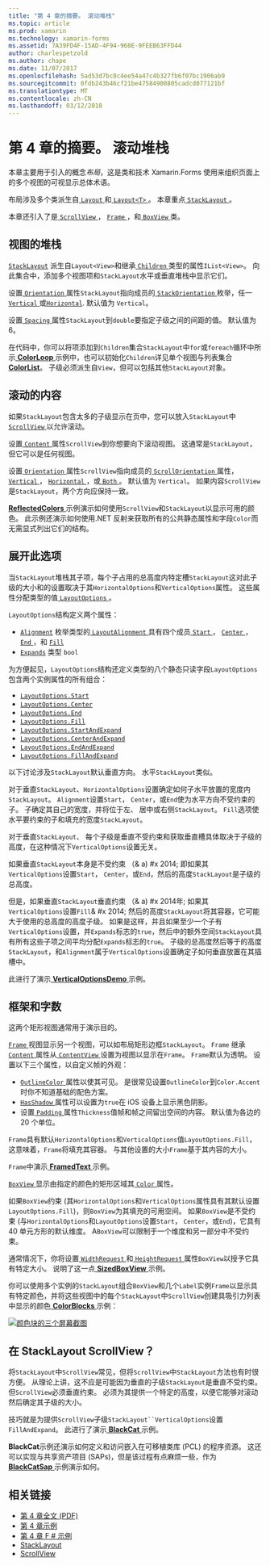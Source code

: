 ```yaml
---
title: "第 4 章的摘要。 滚动堆栈"
ms.topic: article
ms.prod: xamarin
ms.technology: xamarin-forms
ms.assetid: 7A39FD4F-15AD-4F94-960E-9FEEB63FFD44
author: charlespetzold
ms.author: chape
ms.date: 11/07/2017
ms.openlocfilehash: 5ad53d7bc8c4ee54a47c4b327fb6f07bc1906ab9
ms.sourcegitcommit: 0fdb243b46cf21be47584900805cadcd077121bf
ms.translationtype: MT
ms.contentlocale: zh-CN
ms.lasthandoff: 03/12/2018
---
```

# <a name="summary-of-chapter-4-scrolling-the-stack"></a>第 4 章的摘要。 滚动堆栈

本章主要用于引入的概念*布局*，这是类和技术 Xamarin.Forms 使用来组织页面上的多个视图的可视显示总体术语。

布局涉及多个类派生自[ `Layout` ](https://developer.xamarin.com/api/type/Xamarin.Forms.Layout/)和[ `Layout<T>` ](https://developer.xamarin.com/api/type/Xamarin.Forms.Layout%3CT%3E/)。 本章重点[ `StackLayout` ](https://developer.xamarin.com/api/type/Xamarin.Forms.StackLayout/)。

本章还引入了是[ `ScrollView` ](https://developer.xamarin.com/api/type/Xamarin.Forms.ScrollView/)， [ `Frame` ](https://developer.xamarin.com/api/type/Xamarin.Forms.Frame/)，和[ `BoxView` ](https://developer.xamarin.com/api/type/Xamarin.Forms.BoxView/)类。

## <a name="stacks-of-views"></a>视图的堆栈

[`StackLayout`](https://developer.xamarin.com/api/type/Xamarin.Forms.StackLayout/) 派生自`Layout<View>`和继承[ `Children` ](https://developer.xamarin.com/api/type/Xamarin.Forms.Layout%3CT%3E/)类型的属性`IList<View>`。 向此集合中，添加多个视图项和`StackLayout`水平或垂直堆栈中显示它们。

设置[ `Orientation` ](https://developer.xamarin.com/api/property/Xamarin.Forms.StackLayout.Orientation/)属性`StackLayout`指向成员的[ `StackOrientation` ](https://developer.xamarin.com/api/type/Xamarin.Forms.StackOrientation/)枚举，任一[ `Vertical` ](https://developer.xamarin.com/api/field/Xamarin.Forms.StackOrientation.Vertical/)或[`Horizontal`](https://developer.xamarin.com/api/field/Xamarin.Forms.StackOrientation.Horizontal/). 默认值为 `Vertical`。

设置[ `Spacing` ](https://developer.xamarin.com/api/property/Xamarin.Forms.StackLayout.Spacing/)属性`StackLayout`到`double`要指定子级之间的间距的值。 默认值为 6。

在代码中，你可以将项添加到`Children`集合`StackLayout`中`for`或`foreach`循环中所示[ **ColorLoop** ](https://github.com/xamarin/xamarin-forms-book-samples/tree/master/Chapter04/ColorLoop)示例中，也可以初始化`Children`详见单个视图与列表集合[ **ColorList**](https://github.com/xamarin/xamarin-forms-book-samples/tree/master/Chapter04/ColorList)。 子级必须派生自`View`，但可以包括其他`StackLayout`对象。

## <a name="scrolling-content"></a>滚动的内容

如果`StackLayout`包含太多的子级显示在页中，您可以放入`StackLayout`中[ `ScrollView` ](https://developer.xamarin.com/api/type/Xamarin.Forms.ScrollView/)以允许滚动。

设置[ `Content` ](https://developer.xamarin.com/api/property/Xamarin.Forms.ScrollView.Content/)属性`ScrollView`到你想要向下滚动视图。 这通常是`StackLayout`，但它可以是任何视图。

设置[ `Orientation` ](https://developer.xamarin.com/api/property/Xamarin.Forms.ScrollView.Orientation/)属性`ScrollView`指向成员的[ `ScrollOrientation` ](https://developer.xamarin.com/api/type/Xamarin.Forms.ScrollOrientation/)属性， [ `Vertical` ](https://developer.xamarin.com/api/field/Xamarin.Forms.ScrollOrientation.Vertical/)， [ `Horizontal` ](https://developer.xamarin.com/api/field/Xamarin.Forms.ScrollOrientation.Horizontal/)，或[ `Both` ](https://developer.xamarin.com/api/field/Xamarin.Forms.ScrollOrientation.Both/)。 默认值为 `Vertical`。 如果内容`ScrollView`是`StackLayout`，两个方向应保持一致。

[ **ReflectedColors** ](https://github.com/xamarin/xamarin-forms-book-samples/tree/master/Chapter04/ReflectedColors)示例演示如何使用`ScrollView`和`StackLayout`以显示可用的颜色。 此示例还演示如何使用.NET 反射来获取所有的公共静态属性和字段`Color`而无需显式列出它们的结构。

## <a name="the-expands-option"></a>展开此选项

当`StackLayout`堆栈其子项，每个子占用的总高度内特定槽`StackLayout`这对此子级的大小和的设置取决于其`HorizontalOptions`和`VerticalOptions`属性。 这些属性分配类型的值[ `LayoutOptions` ](http://developer.xamstage.com/api/type/Xamarin.Forms.LayoutOptions/)。

`LayoutOptions`结构定义两个属性：

- [`Alignment`](https://developer.xamarin.com/api/property/Xamarin.Forms.LayoutOptions.Alignment/) 枚举类型的[ `LayoutAlignment` ](https://developer.xamarin.com/api/type/Xamarin.Forms.LayoutAlignment/)具有四个成员[ `Start` ](https://developer.xamarin.com/api/field/Xamarin.Forms.LayoutAlignment.Start/)， [ `Center` ](https://developer.xamarin.com/api/field/Xamarin.Forms.LayoutAlignment.Center/)， [ `End` ](https://developer.xamarin.com/api/field/Xamarin.Forms.LayoutAlignment.End/)，和 [`Fill`](https://developer.xamarin.com/api/field/Xamarin.Forms.LayoutAlignment.Fill/)
- [`Expands`](https://developer.xamarin.com/api/property/Xamarin.Forms.LayoutOptions.Expands/) 类型 `bool`

为方便起见，`LayoutOptions`结构还定义类型的八个静态只读字段`LayoutOptions`包含两个实例属性的所有组合：

- [`LayoutOptions.Start`](https://developer.xamarin.com/api/field/Xamarin.Forms.LayoutOptions.Start/)
- [`LayoutOptions.Center`](https://developer.xamarin.com/api/field/Xamarin.Forms.LayoutOptions.Center/)
- [`LayoutOptions.End`](https://developer.xamarin.com/api/field/Xamarin.Forms.LayoutOptions.End/)
- [`LayoutOptions.Fill`](https://developer.xamarin.com/api/field/Xamarin.Forms.LayoutOptions.Fill/)
- [`LayoutOptions.StartAndExpand`](https://developer.xamarin.com/api/field/Xamarin.Forms.LayoutOptions.StartAndExpand/)
- [`LayoutOptions.CenterAndExpand`](https://developer.xamarin.com/api/field/Xamarin.Forms.LayoutOptions.CenterAndExpand/)
- [`LayoutOptions.EndAndExpand`](https://developer.xamarin.com/api/field/Xamarin.Forms.LayoutOptions.EndAndExpand/)
- [`LayoutOptions.FillAndExpand`](https://developer.xamarin.com/api/field/Xamarin.Forms.LayoutOptions.FillAndExpand/)

以下讨论涉及`StackLayout`默认垂直方向。 水平`StackLayout`类似。

对于垂直`StackLayout`、`HorizontalOptions`设置确定如何子水平放置的宽度内`StackLayout`。 `Alignment`设置`Start`， `Center`，或`End`使为水平方向不受约束的子。 子确定其自己的宽度，并将位于左、 居中或右侧`StackLayout`。 `Fill`选项使水平要约束的子和填充的宽度`StackLayout`。

对于垂直`StackLayout`、 每个子级是垂直不受约束和获取垂直槽具体取决于子级的高度，在这种情况下`VerticalOptions`设置无关。

如果垂直`StackLayout`本身是不受约束 （& a) #x 2014; 即如果其`VerticalOptions`设置`Start`， `Center`，或`End`，然后的高度`StackLayout`是子级的总高度。

但是，如果垂直`StackLayout`垂直约束 （& a) #x 2014年; 如果其`VerticalOptions`设置`Fill`& #x 2014; 然后的高度`StackLayout`将其容器，它可能大于使用的总高度的高度子级。 如果是这样，并且如果至少一个子有`VerticalOptions`设置，并`Expands`标志的`true`，然后中的额外空间`StackLayout`具有所有这些子项之间平均分配`Expands`标志的`true`。 子级的总高度然后等于的高度`StackLayout`，和`Alignment`属于`VerticalOptions`设置确定子如何垂直放置在其插槽中。

此进行了演示[ **VerticalOptionsDemo** ](https://github.com/xamarin/xamarin-forms-book-samples/tree/master/Chapter04/VerticalOptionsDemo)示例。

## <a name="frame-and-boxview"></a>框架和字数

这两个矩形视图通常用于演示目的。

[ `Frame` ](https://developer.xamarin.com/api/type/Xamarin.Forms.Frame/)视图显示另一个视图，可以如布局矩形边框`StackLayout`。 `Frame` 继承[ `Content` ](https://developer.xamarin.com/api/property/Xamarin.Forms.ContentView.Content/)属性从[ `ContentView` ](https://developer.xamarin.com/api/type/Xamarin.Forms.ContentView/)设置为视图以显示在`Frame`。 `Frame`默认为透明。 设置以下三个属性，以自定义帧的外观：

- [ `OutlineColor` ](https://developer.xamarin.com/api/property/Xamarin.Forms.Frame.OutlineColor/)属性以使其可见。 是很常见设置`OutlineColor`到`Color.Accent`时你不知道基础的配色方案。
- [ `HasShadow` ](https://developer.xamarin.com/api/property/Xamarin.Forms.Frame.HasShadow/)属性可以设置为`true`在 iOS 设备上显示黑色阴影。
- 设置[ `Padding` ](https://developer.xamarin.com/api/property/Xamarin.Forms.Layout.Padding/)属性`Thickness`值帧和帧之间留出空间的内容。 默认值为各边的 20 个单位。

`Frame`具有默认`HorizontalOptions`和`VerticalOptions`值`LayoutOptions.Fill`，这意味着，`Frame`将填充其容器。 与其他设置的大小`Frame`基于其内容的大小。

`Frame`中演示[ **FramedText** ](https://github.com/xamarin/xamarin-forms-book-samples/tree/master/Chapter04/FramedText)示例。

[ `BoxView` ](https://developer.xamarin.com/api/type/Xamarin.Forms.BoxView/)显示由指定的颜色的矩形区域其[ `Color` ](https://developer.xamarin.com/api/property/Xamarin.Forms.BoxView.Color/)属性。

如果`BoxView`约束 (其`HorizontalOptions`和`VerticalOptions`属性具有其默认设置`LayoutOptions.Fill`)，则`BoxView`为其填充的可用空间。 如果`BoxView`是不受约束 (与`HorizontalOptions`和`LayoutOptions`设置`Start`， `Center`，或`End`)，它具有 40 单元方形的默认维度。 A`BoxView`可以限制于一个维度和另一部分中不受约束。

通常情况下，你将设置[ `WidthRequest` ](https://developer.xamarin.com/api/property/Xamarin.Forms.VisualElement.WidthRequest/)和[ `HeightRequest` ](https://developer.xamarin.com/api/property/Xamarin.Forms.VisualElement.HeightRequest/)属性`BoxView`以授予它具有特定大小。 说明了这一点[ **SizedBoxView** ](https://github.com/xamarin/xamarin-forms-book-samples/tree/master/Chapter04/SizedBoxView)示例。

你可以使用多个实例的`StackLayout`组合`BoxView`和几个`Label`实例`Frame`以显示具有特定颜色，并将这些视图中的每个`StackLayout`中`ScrollView`创建具吸引力列表中显示的颜色[ **ColorBlocks** ](https://github.com/xamarin/xamarin-forms-book-samples/tree/master/Chapter04/ColorBlocks)示例：

[![颜色块的三个屏幕截图](images/ch04fg11-small.png "颜色列表")](images/ch04fg11-large.png#lightbox "列表的颜色")

## <a name="a-scrollview-in-a-stacklayout"></a>在 StackLayout ScrollView？

将`StackLayout`中`ScrollView`常见，但将`ScrollView`中`StackLayout`方法也有时很方便。 从理论上讲，这不应是可能因为垂直的子级`StackLayout`是垂直不受约束。 但`ScrollView`必须垂直约束。 必须为其提供一个特定的高度，以便它能够对滚动然后确定其子级的大小。

技巧就是为提供`ScrollView`子级`StackLayout``VerticalOptions`设置`FillAndExpand`。 此进行了演示[ **BlackCat** ](https://github.com/xamarin/xamarin-forms-book-samples/tree/master/Chapter04/BlackCat)示例。

**BlackCat**示例还演示如何定义和访问嵌入在可移植类库 (PCL) 的程序资源。 这还可以实现与共享资产项目 (SAPs)，但是该过程有点麻烦一些，作为[ **BlackCatSap** ](https://github.com/xamarin/xamarin-forms-book-samples/tree/master/Chapter04/BlackCatSap)示例演示如何。



## <a name="related-links"></a>相关链接

- [第 4 章全文 (PDF)](https://download.xamarin.com/developer/xamarin-forms-book/XamarinFormsBook-Ch04-Apr2016.pdf)
- [第 4 章示例](https://github.com/xamarin/xamarin-forms-book-samples/tree/master/Chapter04)
- [第 4 章 F # 示例](https://github.com/xamarin/xamarin-forms-book-samples/tree/master/Chapter04/FS)
- [StackLayout](~/xamarin-forms/user-interface/layouts/stack-layout.md)
- [ScrollView](~/xamarin-forms/user-interface/layouts/scroll-view.md)
